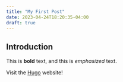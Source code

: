```yaml
---
title: "My First Post"
date: 2023-04-24T18:20:35-04:00
draft: true
---
```


## Introduction

This is **bold** text, and this is _emphasized_ text.

Visit the [Hugo](https://gohugo.io) website!
